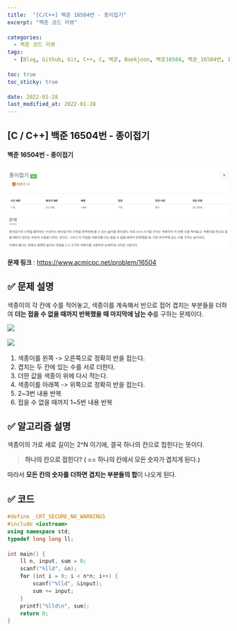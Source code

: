 ```yaml
---
title:  "[C/C++] 백준 16504번 - 종이접기"
excerpt: "백준 코드 리뷰"

categories:
  - 백준 코드 리뷰
tags:
  - [Blog, Github, Git, C++, C, 백준, Baekjoon, 백준16504, 백준_16504번, 16504번, c++ 16504, 16504_c++]

toc: true
toc_sticky: true

date: 2022-01-28
last_modified_at: 2022-01-28
---
```


## [C / C++] 백준 16504번 - 종이접기

#### 백준 16504번 - 종이접기

![16504](https://github.com/2hyunjinn/2hyunjinn.github.io/blob/master/images/2022-01-28-16504-posting/16504.png?raw=true)



**문제 링크** : <https://www.acmicpc.net/problem/16504>



## ✅ 문제 설명

색종이의 각 칸에 수를 적어놓고, 색종이를 계속해서 반으로 접어 겹치는 부분들을 더하여 **더는 접을 수 없을 때까지 반복했을 때 마지막에 남는 수**를 구하는 문제이다.

![](https://upload.acmicpc.net/502c10b1-3915-4ee6-8027-5e37cadf4d42/-/preview/)

![](https://upload.acmicpc.net/b3c88296-8745-4929-b4d6-c4ac9a5ddc0d/-/preview/)

1. 색종이를 왼쪽 -> 오른쪽으로 정확히 반을 접는다.
2. 겹치는 두 칸에 있는 수를 서로 더한다.
3. 더한 값을 색종이 위에 다시 적는다.
4. 색종이를 아래쪽 -> 위쪽으로 정확히 반을 접는다.
5. 2~3번 내용 반복
6. 접을 수 없을 때까지 1~5번 내용 반복



## ✅ 알고리즘 설명

색종이의 가로 세로 길이는 2^N 이기에, 결국 하나의 칸으로 접힌다는 뜻이다. 

> **하나의 칸으로 접힌다? ( == 하나의 칸에서 모든 숫자가 겹치게 된다.)**

따라서 **모든 칸의 숫자를 더하면 겹치는 부분들의 합**이 나오게 된다.





## ✅ 코드

```c++
#define _CRT_SECURE_NO_WARNINGS
#include <iostream>
using namespace std;
typedef long long ll;

int main() {
	ll n, input, sum = 0;
	scanf("%lld", &n);
	for (int i = 0; i < n*n; i++) {
		scanf("%lld", &input);
		sum += input;
	}
	printf("%lld\n", sum);
    return 0;
}
```
